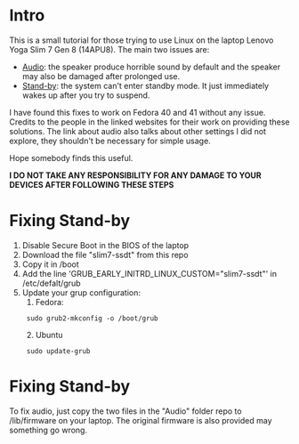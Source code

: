 # Intro

This is a small tutorial for those trying to use Linux on the laptop Lenovo Yoga Slim 7 Gen 8 (14APU8). The main two issues are:
- [Audio](https://github.com/darinpp/yoga-slim-7): the speaker produce horrible sound by default and the speaker may also be damaged after prolonged use.
- [Stand-by](https://gitlab.freedesktop.org/drm/amd/-/issues/2812): the system can't enter standby mode. It just immediately wakes up after you try to suspend.

I have found this fixes to work on Fedora 40 and 41 without any issue. Credits to the people in the linked websites for their work on providing these solutions. The link about audio also talks about other settings I did not explore, they shouldn't be necessary for simple usage.

Hope somebody finds this useful.

**I DO NOT TAKE ANY RESPONSIBILITY FOR ANY DAMAGE TO YOUR DEVICES AFTER FOLLOWING THESE STEPS**

# Fixing Stand-by

1. Disable Secure Boot in the BIOS of the laptop
2. Download the file "slim7-ssdt" from this repo
3. Copy it in /boot
4. Add the line 'GRUB_EARLY_INITRD_LINUX_CUSTOM="slim7-ssdt"' in /etc/defalt/grub
5. Update your grup configuration:
   1. Fedora:
   ```
    sudo grub2-mkconfig -o /boot/grub
   ```
   2. Ubuntu
   ```
    sudo update-grub
   ```

# Fixing Stand-by

To fix audio, just copy the two files in the "Audio" folder repo to /lib/firmware on your laptop. The original firmware is also provided may something go wrong. 